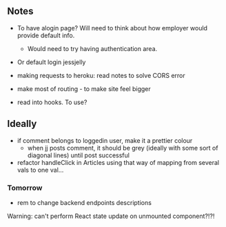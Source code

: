 ## Notes
- To have  alogin page? Will need to think about how employer would provide default info.
  - Would need to try having authentication area.
- Or default login jessjelly

- making requests to heroku: read notes to solve CORS error
- make most of routing - to make site feel bigger
- read into hooks. To use?

## Ideally
- if comment belongs to loggedin user, make it a prettier colour
  - when jj posts comment, it should be grey (ideally with some sort of diagonal lines) until post successful
- refactor handleClick in Articles using that way of mapping from several vals to one val...


### Tomorrow
- rem to change backend endpoints descriptions

Warning: can't perform React state update on unmounted component?!?!
